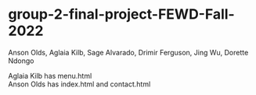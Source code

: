 # group-2-final-project-FEWD-Fall-2022
Anson Olds, Aglaia Kilb, Sage Alvarado, Drimir Ferguson, Jing Wu, Dorette Ndongo

Aglaia Kilb has menu.html
<br>
Anson Olds has index.html and contact.html
